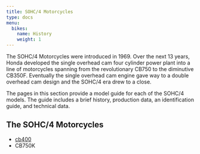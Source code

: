 ```yaml
---
title: SOHC/4 Motorcycles
type: docs
menu:
  bikes:
    name: History
    weight: 1
---
```


The SOHC/4 Motorcycles were introduced in 1969.  Over the next 13 years, Honda developed the single overhead cam four cylinder power plant into a line of motorcycles spanning from the revolutionary CB750 to the diminutive CB350F.  Eventually the single overhead cam engine gave way to a double overhead cam design and the SOHC/4 era drew to a close.

The pages in this section provide a model guide for each of the SOHC/4 models.  The guide includes a brief history, production data, an identification guide, and technical data.

## The SOHC/4 Motorcycles

  - [cb400](cb400)
  - CB750K

